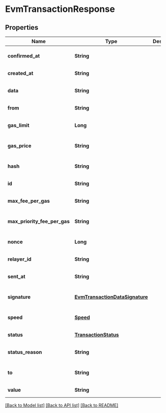 # EvmTransactionResponse

## Properties

| Name                         | Type                                                              | Description | Notes                        |
| ---------------------------- | ----------------------------------------------------------------- | ----------- | ---------------------------- |
| **confirmed_at**             | **String**                                                        |             | [optional] [default to null] |
| **created_at**               | **String**                                                        |             | [default to null]            |
| **data**                     | **String**                                                        |             | [optional] [default to null] |
| **from**                     | **String**                                                        |             | [default to null]            |
| **gas_limit**                | **Long**                                                          |             | [optional] [default to null] |
| **gas_price**                | **String**                                                        |             | [optional] [default to null] |
| **hash**                     | **String**                                                        |             | [optional] [default to null] |
| **id**                       | **String**                                                        |             | [default to null]            |
| **max_fee_per_gas**          | **String**                                                        |             | [optional] [default to null] |
| **max_priority_fee_per_gas** | **String**                                                        |             | [optional] [default to null] |
| **nonce**                    | **Long**                                                          |             | [optional] [default to null] |
| **relayer_id**               | **String**                                                        |             | [default to null]            |
| **sent_at**                  | **String**                                                        |             | [optional] [default to null] |
| **signature**                | [**EvmTransactionDataSignature**](EvmTransactionDataSignature.md) |             | [optional] [default to null] |
| **speed**                    | [**Speed**](Speed.md)                                             |             | [optional] [default to null] |
| **status**                   | [**TransactionStatus**](TransactionStatus.md)                     |             | [default to null]            |
| **status_reason**            | **String**                                                        |             | [optional] [default to null] |
| **to**                       | **String**                                                        |             | [optional] [default to null] |
| **value**                    | **String**                                                        |             | [default to null]            |

[[Back to Model list]](../README.md#documentation-for-models) [[Back to API list]](../README.md#documentation-for-api-endpoints) [[Back to README]](../README.md)
